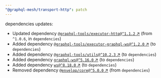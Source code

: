 ```yaml
---
"@graphql-mesh/transport-http": patch
---
```

dependencies updates:
  - Updated dependency [`@graphql-tools/executor-http@^1.1.2` ↗︎](https://www.npmjs.com/package/@graphql-tools/executor-http/v/1.1.2) (from `^1.0.6`, in `dependencies`)
  - Added dependency [`@graphql-tools/executor-graphql-ws@^1.2.0` ↗︎](https://www.npmjs.com/package/@graphql-tools/executor-graphql-ws/v/1.2.0) (to `dependencies`)
  - Added dependency [`@graphql-tools/utils@^10.2.3` ↗︎](https://www.npmjs.com/package/@graphql-tools/utils/v/10.2.3) (to `dependencies`)
  - Added dependency [`graphql-ws@^5.16.0` ↗︎](https://www.npmjs.com/package/graphql-ws/v/5.16.0) (to `dependencies`)
  - Added dependency [`ws@^8.18.0` ↗︎](https://www.npmjs.com/package/ws/v/8.18.0) (to `dependencies`)
  - Removed dependency [`@envelop/core@^5.0.0` ↗︎](https://www.npmjs.com/package/@envelop/core/v/5.0.0) (from `dependencies`)
